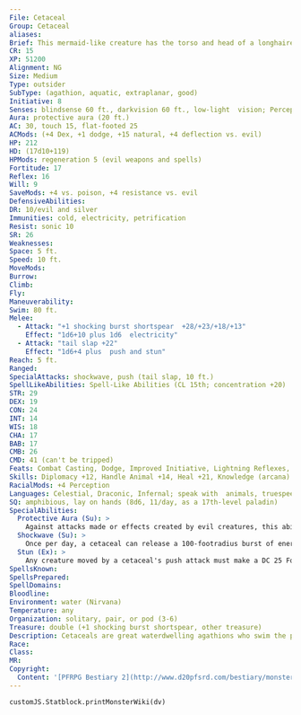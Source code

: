 ```yaml
---
File: Cetaceal
Group: Cetaceal
aliases: 
Brief: This mermaid-like creature has the torso and head of a longhaired woman and the lower half of a sleek killer whale.
CR: 15
XP: 51200
Alignment: NG
Size: Medium
Type: outsider
SubType: (agathion, aquatic, extraplanar, good)
Initiative: 8
Senses: blindsense 60 ft., darkvision 60 ft., low-light  vision; Perception +28
Aura: protective aura (20 ft.)
AC: 30, touch 15, flat-footed 25
ACMods: (+4 Dex, +1 dodge, +15 natural, +4 deflection vs. evil)
HP: 212
HD: (17d10+119)
HPMods: regeneration 5 (evil weapons and spells)
Fortitude: 17
Reflex: 16
Will: 9
SaveMods: +4 vs. poison, +4 resistance vs. evil
DefensiveAbilities: 
DR: 10/evil and silver
Immunities: cold, electricity, petrification
Resist: sonic 10
SR: 26
Weaknesses: 
Space: 5 ft.
Speed: 10 ft.
MoveMods: 
Burrow: 
Climb: 
Fly: 
Maneuverability: 
Swim: 80 ft.
Melee: 
  - Attack: "+1 shocking burst shortspear  +28/+23/+18/+13"
    Effect: "1d6+10 plus 1d6  electricity"
  - Attack: "tail slap +22"
    Effect: "1d6+4 plus  push and stun"
Reach: 5 ft.
Ranged: 
SpecialAttacks: shockwave, push (tail slap, 10 ft.)
SpellLikeAbilities: Spell-Like Abilities (CL 15th; concentration +20)  Constant-speak with animals At will-detect thoughts (DC 15), light, lightning bolt (DC 16), hold monster (DC 17), message, greater teleport (self plus 50 lbs. of objects only),  7/day-break enchantment, cure serious wounds, neutralize poison, remove disease  3/day-cone of cold (DC 18), cure critical wounds, greater restoration, heal  1/day-awaken, summon monster VIII (water elementals only)
STR: 29
DEX: 19
CON: 24
INT: 14
WIS: 18
CHA: 17
BAB: 17
CMB: 26
CMD: 41 (can't be tripped)
Feats: Combat Casting, Dodge, Improved Initiative, Lightning Reflexes, Mobility, Spell Penetration, Agathion, Avoral-Agathion, Cetaceal Weapon Focus (shortspear, tail slap), Wind Stance
Skills: Diplomacy +12, Handle Animal +14, Heal +21, Knowledge (arcana) +22, Knowledge (nature) +19, Knowledge (planes) +22, Perception +28, Sense Motive +24, Stealth +24, Swim +17
RacialMods: +4 Perception
Languages: Celestial, Draconic, Infernal; speak with  animals, truespeech
SQ: amphibious, lay on hands (8d6, 11/day, as a 17th-level paladin)
SpecialAbilities:
  Protective Aura (Su): >
    Against attacks made or effects created by evil creatures, this ability provides a +4 deflection bonus to AC and a +4 resistance bonus on saving throws to anyone within 20 feet of the cetaceal. Otherwise, it functions as a magic circle against evil effect and a lesser globe of invulnerability, both with a radius of 20 feet (caster level equals cetaceal's HD). The defensive benefits from the circle are not included in the above stat block.
  Shockwave (Su): >
    Once per day, a cetaceal can release a 100-footradius burst of energy.  All creatures in the area take 17d6 damage; half of this damage is cold, and half is electricity (DC 25 Reflex save halves). The save DC is Constitution-based.
  Stun (Ex): >
    Any creature moved by a cetaceal's push attack must make a DC 25 Fortitude saving throw or be stunned for 1 round. The DC is Constitution-based.
SpellsKnown: 
SpellsPrepared: 
SpellDomains: 
Bloodline: 
Environment: water (Nirvana)
Temperature: any
Organization: solitary, pair, or pod (3-6)
Treasure: double (+1 shocking burst shortspear, other treasure)
Description: Cetaceals are great waterdwelling agathions who swim the planar seas and commune with the creatures of the deeps.  Rarely seen by landwalkers, they defend the waters against aquatic evils such as aboleths. Their spirits usually were those of great mortal leaders of aquatic or coastal tribes, or good folk who died underwater serving some great cause, reborn in a celestial form that is part humanoid, part orca. They are social beings and develop close friendships with other celestials and marine creatures.  A cetaceal is 8 feet long and weighs 400 pounds, although some grow quite a bit larger than that.
Race: 
Class: 
MR: 
Copyright:
  Content: '[PFRPG Bestiary 2](http://www.d20pfsrd.com/bestiary/monster-listings/outsiders/agathion/agathion-cetaceal)'
---
```

```dataviewjs
customJS.Statblock.printMonsterWiki(dv)
```
